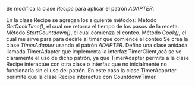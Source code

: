 Se modifica la clase *Recipe* para aplicar el patrón *ADAPTER*. 

En la clase Recipe se agregan los siguiente métodos:
Método *GetCookTime()*, el cual me retorna el tiempo de los pasos de la receta.
Método *StartCountdown()*, el cual comienza el conteo.
Método *Cook()*, el cual me sirve para para decirle al timer que comience el conteo 
Se crea la clase *TimerAdapter* usando el patrón *ADAPTER*. Defino una clase anidada llamada TimerAdapter que implementa la interfaz TimerClient,acá se ve claramente el uso de dicho patrón, ya que TimerAdapter permite a la clase Recipe interactúe con otra clase o interfaz que no inicialmente no funcionaría sin el uso del patrón. En este caso la clase TimerAdaprter perimite que la clase Recipe interactúe con CountdownTimer.



